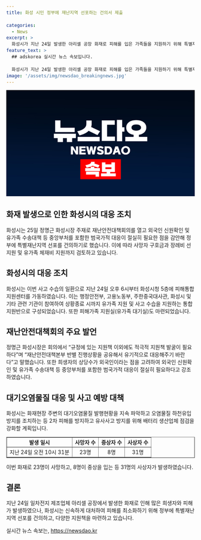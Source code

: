 ```yaml
---
title: 화성 시민 정부에 재난지역 선포하는 건의서 제출

categories:
  - News
excerpt: >
  화성시가 지난 24일 발생한 아리셀 공장 화재로 피해를 입은 가족들을 지원하기 위해 특별재난지역 선포를 건의했다. 화성시는 피해통합지원센터와 유가족 대기실을 마련하여 지원하고, 정부에 사망자 구호금과 장례비 지원을 요청하며, 외국인 신원확인 및 유가족 수송대책을 검토 중이다. 재난안전대책회의를 열고 추가적인 지원책을 모색하고자 하고 있다. 함께하여, 화재로 발생한 대기오염물질을 파악하고 2차 피해 방지를 위해 조치를 취할 예정이다.
feature_text: >
  ## adskorea 실시간 뉴스 속보입니다.

  화성시가 지난 24일 발생한 아리셀 공장 화재로 피해를 입은 가족들을 지원하기 위해 특별재난지역 선포를 건의했다. 화성시는 피해통합지원센터와 유가족 대기실을 마련하여 지원하고, 정부에 사망자 구호금과 장례비 지원을 요청하며, 외국인 신원확인 및 유가족 수송대책을 검토 중이다. 재난안전대책회의를 열고 추가적인 지원책을 모색하고자 하고 있다. 함께하여, 화재로 발생한 대기오염물질을 파악하고 2차 피해 방지를 위해 조치를 취할 예정이다.
image: '/assets/img/newsdao_breakingnews.jpg'
---
```


<p><img src="/assets/img/newsdao_breakingnews.jpg" alt="adskorea 속보" /></p>

<h2 data-ke-size="size26">화재 발생으로 인한 화성시의 대응 조치</h2>

<p data-ke-size="size16">화성시는 25일 정명근 화성시장 주재로 재난안전대책회의를 열고 외국인 신원확인 및 유가족 수송대책 등 중앙부처를 포함한 범국가적 대응이 절실히 필요한 점을 감안해 정부에 특별재난지역 선포를 건의하기로 했습니다. 이에 따라 사망자 구호금과 장례비 선지원 및 유가족 체재비 지원까지 검토하고 있습니다.</p>

<h2 data-ke-size="size26">화성시의 대응 조치</h2>

<p data-ke-size="size16">화성시는 이번 사고 수습의 일환으로 지난 24일 오후 6시부터 화성시청 5층에 피해통합지원센터를 가동하였습니다. 이는 행정안전부, 고용노동부, 주한중국대사관, 화성시 및 기타 관련 기관이 참여하여 상황종료 시까지 유가족 지원 및 사고 수습을 지원하는 통합지원반으로 구성되었습니다. 또한 피해가족 지원실(유가족 대기실)도 마련되었습니다.</p>

<h2 data-ke-size="size26">재난안전대책회의 주요 발언</h2>

<p data-ke-size="size16">정명근 화성시장은 회의에서 “규정에 있는 지원책 이외에도 적극적 지원책 발굴이 필요하다”며 “재난안전대책본부 반별 진행상황을 공유해서 유기적으로 대응해주기 바란다”고 말했습니다. 또한 희생자의 상당수가 외국인이라는 점을 고려하여 외국인 신원확인 및 유가족 수송대책 등 중앙부처를 포함한 범국가적 대응이 절실히 필요하다고 강조하였습니다.</p>

<h2 data-ke-size="size26">대기오염물질 대응 및 사고 예방 대책</h2>

<p data-ke-size="size16">화성시는 화재현장 주변의 대기오염물질 발행현황을 지속 파악하고 오염물질 하천유입방지를 조치하는 등 2차 피해를 방지하고 유사사고 방지를 위해 배터리 생산업체 점검을 강화할 계획입니다.</p>

<table style="width: 100%;" border="1">
<tbody>
<tr>
<td style="text-align: center; height: 17px;"><b>발생 일시</b></td>
<td style="text-align: center; height: 17px;"><b>사망자 수</b></td>
<td style="text-align: center; height: 17px;"><b>중상자 수</b></td>
<td style="text-align: center; height: 17px;"><b>사상자 수</b></td>
</tr>
<tr>
<td style="text-align: center; height: 17px;">지난 24일 오전 10시 31분</td>
<td style="text-align: center; height: 17px;">23명</td>
<td style="text-align: center; height: 17px;">8명</td>
<td style="text-align: center; height: 17px;">31명</td>
</tr>
</tbody>
</table>

<p data-ke-size="size16">이번 화재로 23명이 사망하고, 8명이 중상을 입는 등 31명의 사상자가 발생하였습니다.</p>

<h2 data-ke-size="size26">결론</h2>

<p data-ke-size="size16">지난 24일 일차전지 제조업체 아리셀 공장에서 발생한 화재로 인해 많은 희생자와 피해가 발생하였으나, 화성시는 신속하게 대처하여 피해를 최소화하기 위해 정부에 특별재난지역 선포를 건의하고, 다양한 지원책을 마련하고 있습니다.</p>
실시간 뉴스 속보는, <a href="https://newsdao.kr" rel="dofollow">https://newsdao.kr</a>


